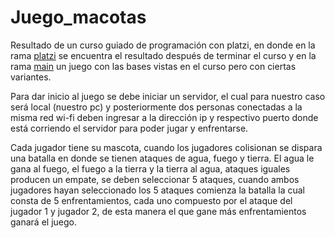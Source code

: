 # Juego_macotas

Resultado de un curso guiado de programación con platzi, en donde en la rama [platzi][platzi] se encuentra el resultado después de terminar el curso y en la rama [main][main] un juego con las bases vistas en el curso pero con ciertas variantes.

Para dar inicio al juego se debe iniciar un servidor, el cual para nuestro caso será local (nuestro pc)  y posteriormente dos personas conectadas a la misma red wi-fi deben ingresar a la dirección ip y respectivo puerto donde está corriendo el servidor para poder jugar y enfrentarse.

Cada jugador tiene su mascota, cuando los jugadores colisionan se dispara una batalla en donde se tienen ataques de agua, fuego y tierra. El agua le gana al fuego, el fuego a la tierra y la tierra al agua, ataques iguales producen un empate, se deben seleccionar 5 ataques, cuando ambos jugadores hayan seleccionado los 5 ataques comienza la batalla la cual consta de 5 enfrentamientos, cada uno compuesto por el ataque del jugador 1 y jugador 2, de esta manera el que gane más enfrentamientos ganará el juego.

[platzi]: https://github.com/DiegoV2009/Juego_macotas/tree/platzi "platzi"
[main]: https://github.com/DiegoV2009/Juego_macotas/tree/main "main"
